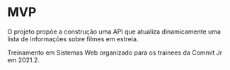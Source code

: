 # MVP

O projeto propõe a construção uma API que atualiza dinamicamente uma lista de informações sobre filmes em estreia.

Treinamento em Sistemas Web organizado para os trainees da Commit Jr em 2021.2.  